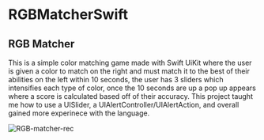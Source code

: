 # RGBMatcherSwift

## RGB Matcher

This is a simple color matching game made with Swift UiKit where the user is given a color to match on the right and must match it to the best of their abilities on the left within 10 seconds, the user has 3 sliders which intensifies each type of color, once the 10 seconds are up a pop up appears where a score is calculated based off of their accuracy. This project taught me how to use a UISlider, a UIAlertController/UIAlertAction, and overall gained more experinece with the language.

![RGB-matcher-rec](https://github.com/joelmanjet/RGBMatcherSwift/assets/22900105/6288cf86-b867-4007-8dae-1d48efe88a75)
